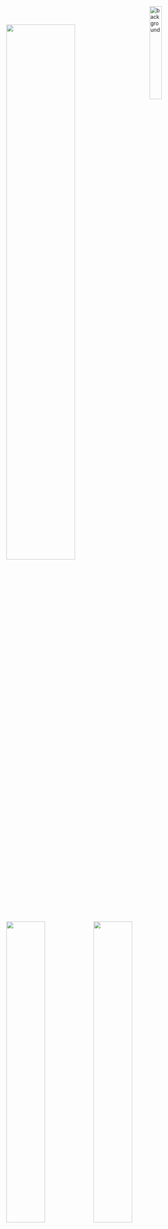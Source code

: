 <img width="25%" align="right" src="https://i.pinimg.com/736x/03/23/86/0323860925c98a423cc7999308d7e921.jpg" alt="background">



 <br><br>  <img width="60%" src= "https://readme-typing-svg.demolab.com?font=Fira+Code&pause=1000&color=00CC33&background=FF6AAA00&vCenter=false&multiline=true&width=435&height=30&lines=Hi Guys I'm Raito ">   
</p>
<img align="left" width="45%" src="https://github-readme-stats.vercel.app/api?username=Q7nurs3vim&show_icons=true&theme=react&hide_border=true&bg_color=0D1117">
<img align="left" width="45%" src="https://github-readme-streak-stats.herokuapp.com/?user=Q7nurs3vim&theme=black-ice&hide_border=true&stroke=0000&background=0D1117">

<img width="100%" align="center" src="https://i.pinimg.com/originals/ba/ef/3d/baef3d95268c317b03f6f71a3c9d0b6f.gif" alt="background">
